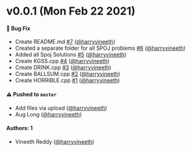 # v0.0.1 (Mon Feb 22 2021)

#### 🐛 Bug Fix

- Create README.md [#7](https://github.com/harryvineeth/Codes/pull/7) ([@harryvineeth](https://github.com/harryvineeth))
- Created a separate folder for all SPOJ problems [#6](https://github.com/harryvineeth/Codes/pull/6) ([@harryvineeth](https://github.com/harryvineeth))
- Added all Spoj Solutions [#5](https://github.com/harryvineeth/Codes/pull/5) ([@harryvineeth](https://github.com/harryvineeth))
- Create KGSS.cpp [#4](https://github.com/harryvineeth/Codes/pull/4) ([@harryvineeth](https://github.com/harryvineeth))
- Create DRINK.cpp [#3](https://github.com/harryvineeth/Codes/pull/3) ([@harryvineeth](https://github.com/harryvineeth))
- Create BALLSUM.cpp [#2](https://github.com/harryvineeth/Codes/pull/2) ([@harryvineeth](https://github.com/harryvineeth))
- Create HORRIBLE.cpp [#1](https://github.com/harryvineeth/Codes/pull/1) ([@harryvineeth](https://github.com/harryvineeth))

#### ⚠️ Pushed to `master`

- Add files via upload ([@harryvineeth](https://github.com/harryvineeth))
- Aug Long ([@harryvineeth](https://github.com/harryvineeth))

#### Authors: 1

- Vineeth Reddy ([@harryvineeth](https://github.com/harryvineeth))
